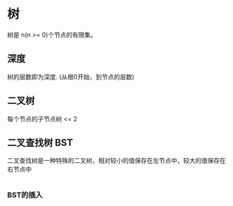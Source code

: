 # 树
树是 n(n >= 0)个节点的有限集。

## 深度
树的层数即为深度. (从根0开始，到节点的层数)

## 二叉树
每个节点的子节点树 <= 2

## 二叉查找树 BST
二叉查找树是一种特殊的二叉树，相对较小的值保存在左节点中，较大的值保存在右节点中
```javascript

```

### BST的插入

```javascript

```

